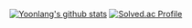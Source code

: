 [![Yoonlang's github stats](https://github-readme-stats.vercel.app/api?username=Yoonlang)](https://github.com/Yoonlang/github-readme-stats)
[![Solved.ac Profile](http://mazassumnida.wtf/api/v2/generate_badge?boj=cdt416z)](https://solved.ac/cdt416z/)
